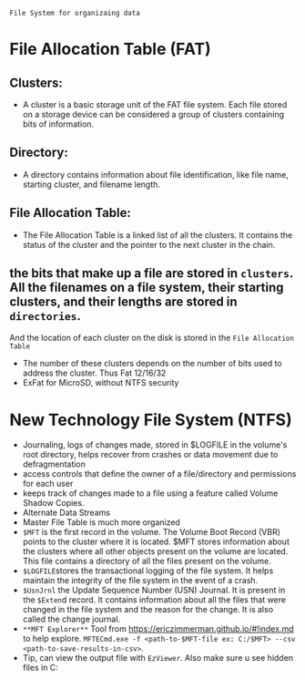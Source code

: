 `File System for organizaing data`
# File Allocation Table (FAT)
## Clusters:
 - A cluster is a basic storage unit of the FAT file system. Each file stored on a storage device can be considered a group of clusters containing bits of information.
## Directory:
 - A directory contains information about file identification, like file name, starting cluster, and filename length.
## File Allocation Table:
 - The File Allocation Table is a linked list of all the clusters. It contains the status of the cluster and the pointer to the next cluster in the chain.
## the bits that make up a file are stored in `clusters`. All the filenames on a file system, their starting clusters, and their lengths are stored in `directories`. 
And the location of each cluster on the disk is stored in the `File Allocation Table`

- The number of these clusters depends on the number of bits used to address the cluster. Thus Fat 12/16/32
- ExFat for MicroSD, without NTFS security

# New Technology File System (NTFS)
 - Journaling, logs of changes made, stored in $LOGFILE in the volume's root directory, helps recover from crashes or data movement due to defragmentation
 - access controls that define the owner of a file/directory and permissions for each user
 - keeps track of changes made to a file using a feature called Volume Shadow Copies.
 - Alternate Data Streams
 - Master File Table is much more organized 
 - `$MFT` is the first record in the volume. The Volume Boot Record (VBR) points to the cluster where it is located. $MFT stores information about the clusters where all other objects present on the volume are located. This file contains a directory of all the files present on the volume.
 - `$LOGFILE`stores the transactional logging of the file system. It helps maintain the integrity of the file system in the event of a crash.
 - `$UsnJrnl` the Update Sequence Number (USN) Journal. It is present in the `$Exten`d record. It contains information about all the files that were changed in the file system and the reason for the change. It is also called the change journal.
 - `**MFT Explorer**` Tool from https://ericzimmerman.github.io/#!index.md to help explore. `MFTECmd.exe -f <path-to-$MFT-file ex: C:/$MFT> --csv <path-to-save-results-in-csv>`. 
 - Tip, can view the output file with `EzViewer`. Also make sure u see hidden files in C:
